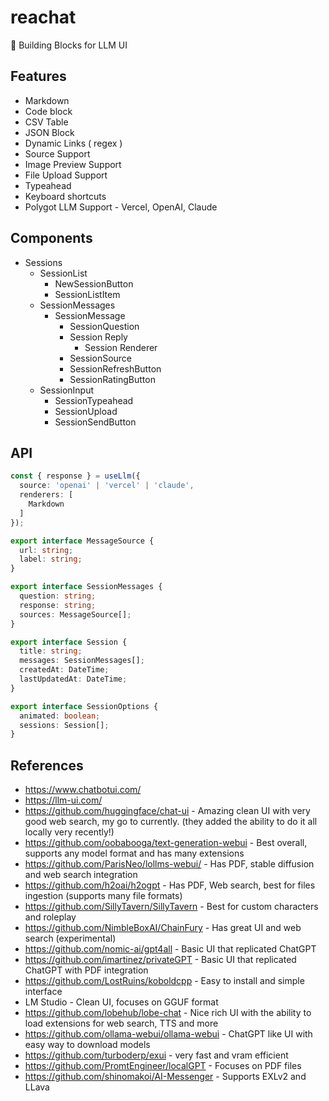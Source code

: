 # reachat
💬 Building Blocks for LLM UI

## Features
- Markdown
- Code block
- CSV Table
- JSON Block
- Dynamic Links ( regex )
- Source Support
- Image Preview Support
- File Upload Support
- Typeahead
- Keyboard shortcuts
- Polygot LLM Support - Vercel, OpenAI, Claude

## Components
- Sessions
  - SessionList
    - NewSessionButton
    - SessionListItem
  - SessionMessages
    - SessionMessage
      - SessionQuestion
      - Session Reply
        - Session Renderer
      - SessionSource
      - SessionRefreshButton
      - SessionRatingButton
  - SessionInput
    - SessionTypeahead
    - SessionUpload
    - SessionSendButton

## API
```ts
const { response } = useLlm({
  source: 'openai' | 'vercel' | 'claude',
  renderers: [
    Markdown
  ]
});

export interface MessageSource {
  url: string;
  label: string;
}

export interface SessionMessages {
  question: string;
  response: string;
  sources: MessageSource[];
}

export interface Session {
  title: string;
  messages: SessionMessages[];
  createdAt: DateTime;
  lastUpdatedAt: DateTime;
}

export interface SessionOptions {
  animated: boolean;
  sessions: Session[];
}
```

## References
- https://www.chatbotui.com/
- https://llm-ui.com/
- https://github.com/huggingface/chat-ui - Amazing clean UI with very good web search, my go to currently. (they added the ability to do it all locally very recently!)
- https://github.com/oobabooga/text-generation-webui - Best overall, supports any model format and has many extensions
- https://github.com/ParisNeo/lollms-webui/ - Has PDF, stable diffusion and web search integration
- https://github.com/h2oai/h2ogpt - Has PDF, Web search, best for files ingestion (supports many file formats)
- https://github.com/SillyTavern/SillyTavern - Best for custom characters and roleplay
- https://github.com/NimbleBoxAI/ChainFury - Has great UI and web search (experimental)
- https://github.com/nomic-ai/gpt4all - Basic UI that replicated ChatGPT
- https://github.com/imartinez/privateGPT - Basic UI that replicated ChatGPT with PDF integration
- https://github.com/LostRuins/koboldcpp - Easy to install and simple interface
- LM Studio - Clean UI, focuses on GGUF format
- https://github.com/lobehub/lobe-chat - Nice rich UI with the ability to load extensions for web search, TTS and more
- https://github.com/ollama-webui/ollama-webui - ChatGPT like UI with easy way to download models
- https://github.com/turboderp/exui - very fast and vram efficient
- https://github.com/PromtEngineer/localGPT - Focuses on PDF files
- https://github.com/shinomakoi/AI-Messenger - Supports EXLv2 and LLava

